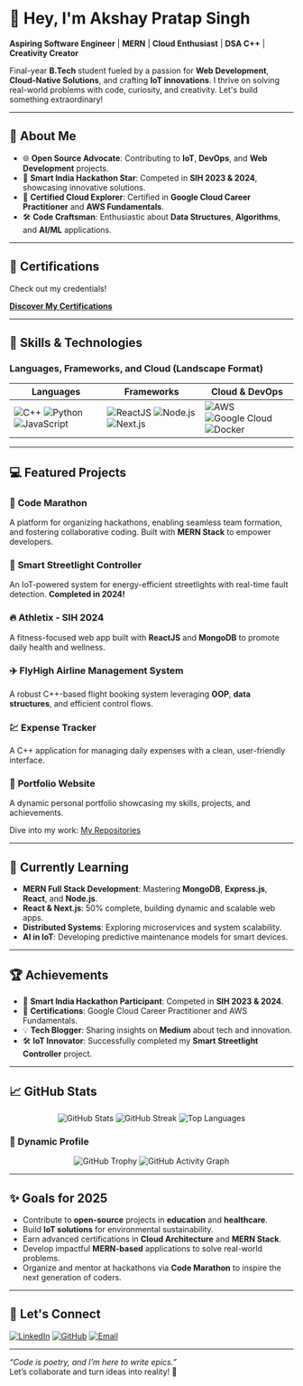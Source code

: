 # 👋 Hey, I'm Akshay Pratap Singh  

**Aspiring Software Engineer** | **MERN** | **Cloud Enthusiast** | **DSA C++** | **Creativity Creator**  

Final-year **B.Tech** student fueled by a passion for **Web Development**, **Cloud-Native Solutions**, and crafting **IoT innovations**. I thrive on solving real-world problems with code, curiosity, and creativity. Let's build something extraordinary!  

---

## 🌟 About Me  

- 🌐 **Open Source Advocate**: Contributing to **IoT**, **DevOps**, and **Web Development** projects.  
- 🏅 **Smart India Hackathon Star**: Competed in **SIH 2023 & 2024**, showcasing innovative solutions.  
- 📜 **Certified Cloud Explorer**: Certified in **Google Cloud Career Practitioner** and **AWS Fundamentals**.  
- 🛠️ **Code Craftsman**: Enthusiastic about **Data Structures**, **Algorithms**, and **AI/ML** applications.  

---

## 📜 Certifications  

Check out my credentials!  

**[Discover My Certifications](https://github.com/akshayconqurers/certifications)**  

---

## 🚀 Skills & Technologies  

### Languages, Frameworks, and Cloud (Landscape Format)

| Languages | Frameworks | Cloud & DevOps |
|-----------|------------|----------------|
| ![C++](https://img.shields.io/badge/C%2B%2B-00599C?style=for-the-badge&logo=c%2B%2B&logoColor=white) ![Python](https://img.shields.io/badge/Python-3776AB?style=for-the-badge&logo=python&logoColor=white) ![JavaScript](https://img.shields.io/badge/JavaScript-F7DF1E?style=for-the-badge&logo=javascript&logoColor=black) | ![ReactJS](https://img.shields.io/badge/ReactJS-61DAFB?style=for-the-badge&logo=react&logoColor=black) ![Node.js](https://img.shields.io/badge/Node.js-339933?style=for-the-badge&logo=node.js&logoColor=white) ![Next.js](https://img.shields.io/badge/Next.js-000000?style=for-the-badge&logo=next.js&logoColor=white) | ![AWS](https://img.shields.io/badge/Amazon%20AWS-232F3E?style=for-the-badge&logo=amazon-aws&logoColor=white) ![Google Cloud](https://img.shields.io/badge/Google%20Cloud-4285F4?style=for-the-badge&logo=google-cloud&logoColor=white) ![Docker](https://img.shields.io/badge/Docker-2496ED?style=for-the-badge&logo=docker&logoColor=white) |

---

## 💻 Featured Projects  

### 🏃 **Code Marathon**  
A platform for organizing hackathons, enabling seamless team formation, and fostering collaborative coding. Built with **MERN Stack** to empower developers.  

### 🌟 **Smart Streetlight Controller**  
An IoT-powered system for energy-efficient streetlights with real-time fault detection. **Completed in 2024!**  

### 🔥 **Athletix - SIH 2024**  
A fitness-focused web app built with **ReactJS** and **MongoDB** to promote daily health and wellness.  

### ✈️ **FlyHigh Airline Management System**  
A robust C++-based flight booking system leveraging **OOP**, **data structures**, and efficient control flows.  

### 💹 **Expense Tracker**  
A C++ application for managing daily expenses with a clean, user-friendly interface.  

### 🧩 **Portfolio Website**  
A dynamic personal portfolio showcasing my skills, projects, and achievements.  

Dive into my work: [My Repositories](https://github.com/akshayconqurers?tab=repositories)  

---

## 🌱 Currently Learning  

- **MERN Full Stack Development**: Mastering **MongoDB**, **Express.js**, **React**, and **Node.js**.  
- **React & Next.js**: 50% complete, building dynamic and scalable web apps.  
- **Distributed Systems**: Exploring microservices and system scalability.  
- **AI in IoT**: Developing predictive maintenance models for smart devices.  

---

## 🏆 Achievements  

- 🏅 **Smart India Hackathon Participant**: Competed in **SIH 2023 & 2024**.  
- 📜 **Certifications**: Google Cloud Career Practitioner and AWS Fundamentals.  
- 💡 **Tech Blogger**: Sharing insights on **Medium** about tech and innovation.  
- 🛠️ **IoT Innovator**: Successfully completed my **Smart Streetlight Controller** project.  

---

## 📈 GitHub Stats  

<p align="center">
  <img src="https://github-readme-stats.vercel.app/api?username=akshayconqurers&show_icons=true&theme=radical" alt="GitHub Stats" />
  <img src="https://github-readme-streak-stats.herokuapp.com/?user=akshayconqurers&theme=radical" alt="GitHub Streak" />
  <img src="https://github-readme-stats.vercel.app/api/top-langs/?username=akshayconqurers&layout=compact&theme=radical" alt="Top Languages" />
</p>  

### 🎨 Dynamic Profile  

<p align="center">
  <img src="https://github-profile-trophy.vercel.app/?username=akshayconqurers&theme=radical&row=1&column=7" alt="GitHub Trophy" />
  <img src="https://github-readme-activity-graph.vercel.app/graph?username=akshayconqurers&theme=radical&hide_border=true&area=true" alt="GitHub Activity Graph" />
</p>  

---

## ✨ Goals for 2025  

- Contribute to **open-source** projects in **education** and **healthcare**.  
- Build **IoT solutions** for environmental sustainability.  
- Earn advanced certifications in **Cloud Architecture** and **MERN Stack**.  
- Develop impactful **MERN-based** applications to solve real-world problems.  
- Organize and mentor at hackathons via **Code Marathon** to inspire the next generation of coders.  

---

## 🌟 Let's Connect  

[![LinkedIn](https://img.shields.io/badge/LinkedIn-blue?style=for-the-badge&logo=linkedin&logoColor=white)](https://www.linkedin.com/in/akshay-pratap-singh-a309b8250)  [![GitHub](https://img.shields.io/badge/GitHub-black?style=for-the-badge&logo=github&logoColor=white)](https://github.com/akshayconqurers)  [![Email](https://img.shields.io/badge/Email-red?style=for-the-badge&logo=gmail&logoColor=white)](mailto:akshayprince7800@gmail.com)  

---

*“Code is poetry, and I’m here to write epics.”*  
Let’s collaborate and turn ideas into reality! 🚀  
